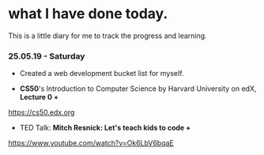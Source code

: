 # what I have done today.
This is a little diary for me to track the progress and learning.

### 25.05.19 - Saturday
- Created a web development bucket list for myself.

- **CS50**'s Introduction to Computer Science by Harvard University on edX, **Lecture 0 +**

https://cs50.edx.org

- TED Talk: **Mitch Resnick: Let's teach kids to code +**

https://www.youtube.com/watch?v=Ok6LbV6bqaE
